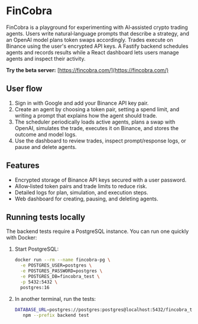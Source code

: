 # FinCobra

FinCobra is a playground for experimenting with AI‑assisted crypto trading
agents. Users write natural‑language prompts that describe a strategy, and an
OpenAI model plans token swaps accordingly. Trades execute on Binance using the
user's encrypted API keys. A Fastify backend schedules agents and records
results while a React dashboard lets users manage agents and inspect their
activity.

**Try the beta server:** [https://fincobra.com/](https://fincobra.com/)

## User flow

1. Sign in with Google and add your Binance API key pair.
2. Create an agent by choosing a token pair, setting a spend limit, and writing
   a prompt that explains how the agent should trade.
3. The scheduler periodically loads active agents, plans a swap with OpenAI,
   simulates the trade, executes it on Binance, and stores the outcome and model
   logs.
4. Use the dashboard to review trades, inspect prompt/response logs, or pause
   and delete agents.

## Features

- Encrypted storage of Binance API keys secured with a user password.
- Allow‑listed token pairs and trade limits to reduce risk.
- Detailed logs for plan, simulation, and execution steps.
- Web dashboard for creating, pausing, and deleting agents.

## Running tests locally

The backend tests require a PostgreSQL instance. You can run one quickly with Docker:

1. Start PostgreSQL:
   ```bash
   docker run --rm --name fincobra-pg \
     -e POSTGRES_USER=postgres \
     -e POSTGRES_PASSWORD=postgres \
     -e POSTGRES_DB=fincobra_test \
     -p 5432:5432 \
     postgres:16
   ```

2. In another terminal, run the tests:
   ```bash
   DATABASE_URL=postgres://postgres:postgres@localhost:5432/fincobra_test \
      npm --prefix backend test
   ```